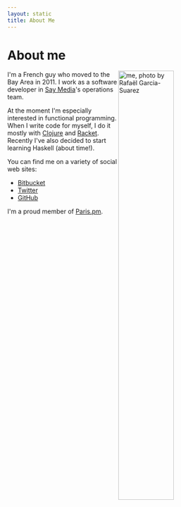 ```yaml
---
layout: static
title: About Me
---
```


<h1>About me</h1>

<a href="http://www.flickr.com/photos/rgarciasuarez74/5876329422/">
<img alt="me, photo by Rafaël Garcia-Suarez" src="http://farm6.staticflickr.com/5028/5876329422_32040b7f40_b.jpg" width="50%" height="50%" class='portrait' align='right'>
</a>

I'm a French guy who moved to the Bay Area in 2011. I work as a software developer in [Say Media](http://saymedia.com)'s operations team.

At the moment I'm especially interested in functional programming. When I write code for myself, I do it mostly with [Clojure](http://clojure.org) and [Racket](http://racket-lang.org). Recently I've also decided to start learning Haskell (about time!).

You can find me on a variety of social web sites:

* [Bitbucket](https://bitbucket.org/franckcuny)
* [Twitter](https://twitter.com/franckcuny)
* [GitHub](https://github.com/franckcuny)

I'm a proud member of [Paris.pm](http://paris).
